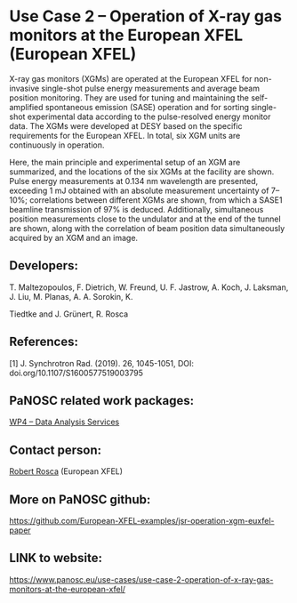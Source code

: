 Use Case 2 – Operation of X-ray gas monitors at the European XFEL (European XFEL)
=========================================================	
X-ray gas monitors (XGMs) are operated at the European XFEL for non-invasive single-shot pulse energy measurements and average beam position monitoring. They are used for tuning and maintaining the self-amplified spontaneous emission (SASE) operation and for sorting single-shot experimental data according to the pulse-resolved energy monitor data. The XGMs were developed at DESY based on the specific requirements for the European XFEL. In total, six XGM units are continuously in operation.

Here, the main principle and experimental setup of an XGM are summarized, and the locations of the six XGMs at the facility are shown. Pulse energy measurements at 0.134 nm wavelength are presented, exceeding 1 mJ obtained with an absolute measurement uncertainty of 7–10%; correlations between different XGMs are shown, from which a SASE1 beamline transmission of 97% is deduced. Additionally, simultaneous position measurements close to the undulator and at the end of the tunnel are shown, along with the correlation of beam position data simultaneously acquired by an XGM and an image.

Developers: 
------	
T. Maltezopoulos, F. Dietrich, W. Freund, U. F. Jastrow, A. Koch, J. Laksman, J. Liu, M. Planas, A. A. Sorokin, K.

Tiedtke and J. Grünert, R. Rosca

References:
------	
[1] J. Synchrotron Rad. (2019). 26, 1045-1051, DOI: doi.org/10.1107/S1600577519003795

PaNOSC related work packages:
------	
[WP4 – Data Analysis Services](https://www.panosc.eu/work-packages/work-package-4-data-analysis-services/)

Contact person:
------	
[Robert Rosca](mailto:robert.rosca@xfel.eu) (European XFEL)

More on PaNOSC github:
------	
https://github.com/European-XFEL-examples/jsr-operation-xgm-euxfel-paper

LINK to website:
------
https://www.panosc.eu/use-cases/use-case-2-operation-of-x-ray-gas-monitors-at-the-european-xfel/
